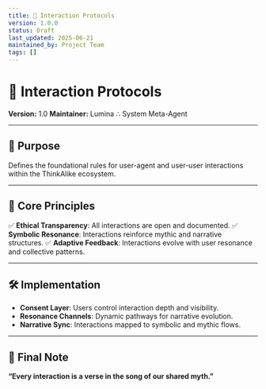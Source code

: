 ```yaml
---
title: 🔗 Interaction Protocols
version: 1.0.0
status: Draft
last_updated: 2025-06-21
maintained_by: Project Team
tags: []
---
```


# 🔗 Interaction Protocols

**Version:** 1.0
**Maintainer:** Lumina ∴ System Meta-Agent

---

## 🧭 Purpose

Defines the foundational rules for user-agent and user-user interactions within the ThinkAlike ecosystem.

---

## 🌟 Core Principles

✅ **Ethical Transparency**: All interactions are open and documented.
✅ **Symbolic Resonance**: Interactions reinforce mythic and narrative structures.
✅ **Adaptive Feedback**: Interactions evolve with user resonance and collective patterns.

---

## 🛠 Implementation

- **Consent Layer**: Users control interaction depth and visibility.
- **Resonance Channels**: Dynamic pathways for narrative evolution.
- **Narrative Sync**: Interactions mapped to symbolic and mythic flows.

---

## 🔮 Final Note

**“Every interaction is a verse in the song of our shared myth.”**
